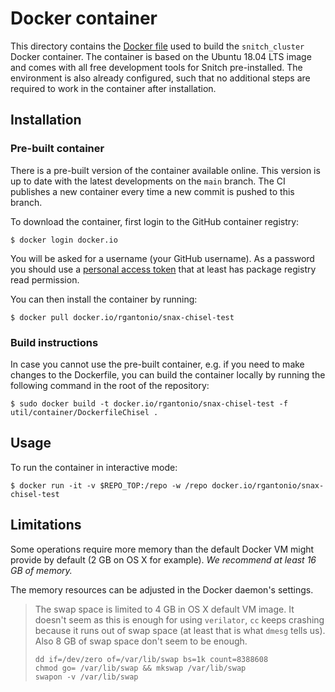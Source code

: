 # Docker container

This directory contains the [Docker file](Dockerfile) used to build the `snitch_cluster` Docker container. The container is based on the Ubuntu 18.04 LTS image and comes with all free development tools for Snitch pre-installed. The environment is also already configured, such that no additional steps are required to work in the container after installation.

## Installation

### Pre-built container

There is a pre-built version of the container available online. This version is up to date with the latest developments on the `main` branch. The CI publishes a new container every time a new commit is pushed to this branch.

To download the container, first login to the GitHub container registry:
```shell
$ docker login docker.io
```
You will be asked for a username (your GitHub username).
As a password you should use a
[personal access token](https://docs.github.com/en/authentication/keeping-your-account-and-data-secure/creating-a-personal-access-token)
that at least has package registry read permission.

You can then install the container by running:
```shell
$ docker pull docker.io/rgantonio/snax-chisel-test
```

### Build instructions

In case you cannot use the pre-built container, e.g. if you need to make changes to the Dockerfile, you can build the
container locally by running the following command in the root of the repository:

```shell
$ sudo docker build -t docker.io/rgantonio/snax-chisel-test -f util/container/DockerfileChisel .
```

## Usage

To run the container in interactive mode:

```shell
$ docker run -it -v $REPO_TOP:/repo -w /repo docker.io/rgantonio/snax-chisel-test
```

## Limitations

Some operations require more memory than the default Docker VM might provide by
default (2 GB on OS X for example). *We recommend at least 16 GB of memory.*

The memory resources can be adjusted in the Docker daemon's settings.

> The swap space is limited to 4 GB in OS X default VM image. It doesn't seem as
> this is enough for using `verilator`, `cc` keeps crashing because it runs out
> of swap space (at least that is what `dmesg` tells us). Also 8 GB of swap
> space don't seem to be enough.
>
> ```shell
> dd if=/dev/zero of=/var/lib/swap bs=1k count=8388608
> chmod go= /var/lib/swap && mkswap /var/lib/swap
> swapon -v /var/lib/swap
> ```
